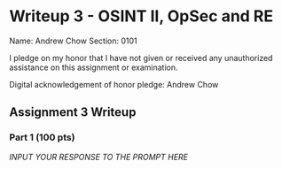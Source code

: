 Writeup 3 - OSINT II, OpSec and RE
======

Name: Andrew Chow
Section: 0101

I pledge on my honor that I have not given or received any unauthorized assistance on this assignment or examination.

Digital acknowledgement of honor pledge: Andrew Chow

## Assignment 3 Writeup

### Part 1 (100 pts)
*INPUT YOUR RESPONSE TO THE PROMPT HERE*
